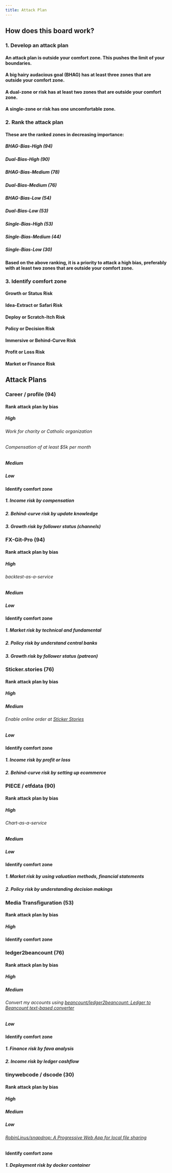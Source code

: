 ```yaml
---
title: Attack Plan
---
```


## How does this board work?
### 1. Develop an attack plan
#### An attack plan is outside your comfort zone. This pushes the limit of your boundaries.
#### A big hairy audacious goal (BHAG) has at least three zones that are outside your comfort zone.
#### A dual-zone or risk has at least two zones that are outside your comfort zone.
#### A single-zone or risk has one uncomfortable zone.
### 2. Rank the attack plan
#### These are the ranked zones in decreasing importance:
##### BHAG-Bias-High (94)
##### Dual-Bias-High (90)
##### BHAG-Bias-Medium (78)
##### Dual-Bias-Medium (76)
##### BHAG-Bias-Low (54)
##### Dual-Bias-Low (53)
##### Single-Bias-High (53)
##### Single-Bias-Medium (44)
##### Single-Bias-Low (30)
#### Based on the above ranking, it is a priority to attack a high bias, preferably with at least two zones that are outside your comfort zone.
### 3. Identify comfort zone
#### Growth or Status Risk
#### Idea-Extract or Safari Risk
#### Deploy or Scratch-Itch Risk
#### Policy or Decision Risk
#### Immersive or Behind-Curve Risk
#### Profit or Loss Risk
#### Market or Finance Risk
## Attack Plans
### Career / profile (94)
#### Rank attack plan by bias
##### High
###### Work for charity or Catholic organization
###### Compensation of at least $5k per month
##### Medium
##### Low
#### Identify comfort zone
##### 1. Income risk by compensation
##### 2. Behind-curve risk by update knowledge
##### 3. Growth risk by follower status (channels)
### FX-Git-Pro (94)
#### Rank attack plan by bias
##### High
###### backtest-as-a-service
##### Medium
##### Low
#### Identify comfort zone
##### 1. Market risk by technical and fundamental
##### 2. Policy risk by understand central banks
##### 3. Growth risk by follower status (patreon)
### Sticker.stories (76)
#### Rank attack plan by bias
##### High
##### Medium
###### Enable online order at [Sticker Stories](https://sticker.rocks/)
##### Low
#### Identify comfort zone
##### 1. Income risk by profit or loss
##### 2. Behind-curve risk by setting up ecommerce
### PIECE / etfdata (90)
#### Rank attack plan by bias
##### High
###### Chart-as-a-service
##### Medium
##### Low
#### Identify comfort zone
##### 1. Market risk by using valuation methods, financial statements
##### 2. Policy risk by understanding decision makings
### Media Transfiguration (53)
#### Rank attack plan by bias
##### High
#### Identify comfort zone
### ledger2beancount (76)
#### Rank attack plan by bias
##### High
##### Medium
###### Convert my accounts using [beancount/ledger2beancount: Ledger to Beancount text-based converter](https://github.com/beancount/ledger2beancount)
##### Low
#### Identify comfort zone
##### 1. Finance risk by fava analysis
##### 2. Income risk by ledger cashflow
### tinywebcode / dscode (30)
#### Rank attack plan by bias
##### High
##### Medium
##### Low
###### [RobinLinus/snapdrop: A Progressive Web App for local file sharing](https://github.com/RobinLinus/snapdrop)
#### Identify comfort zone
##### 1. Deployment risk by docker container
